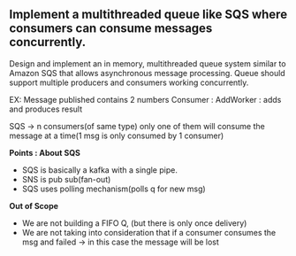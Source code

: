 ## Implement a multithreaded queue like SQS where consumers can consume messages concurrently.

Design and implement an in memory, multithreaded queue system similar to Amazon SQS that allows asynchronous message processing.
Queue should support multiple producers and consumers working concurrently.

EX: Message published contains 2 numbers
Consumer : AddWorker : adds and  produces result 

SQS -> n consumers(of same type) only one of them will consume the message at a time(1 msg is only consumed by 1 consumer)



**Points : About SQS**
- SQS is basically a kafka with a single pipe.
- SNS is pub sub(fan-out)
- SQS uses polling mechanism(polls q for new msg)

**Out of Scope**
- We are not building a FIFO Q, (but there is only once delivery)
- We are not taking into consideration that if a consumer consumes the msg and failed -> in this case the message will be lost


